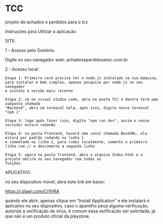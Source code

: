# TCC
projeto de achados e perdidos para o tcc

Instruções para Utilizar a aplicação

SITE:

1 - Acesso pelo Domínio:

Digite no seu navegador web:
achadoseperdidosetec.com.br

2 - Acesso local:

	Etapa 1: Primeiro você precisa ter o node.js instalado na sua máquina,
	para instalar é bem simples, apenas pesquise por node.js no seu navegador
	e instale a versão mais recente

	Etapa 2: vá no visual studio code, abra na pasta TCC e dentro terá uma subpasta chamada
	"Backend", abra um terminal nela, após isso, digite nesse terminal "npm i"

	Etapa 3: logo após fazer isso, digite "npm run dev", assim o nosso servidor estará rodando
	
	Etapa 4: na pasta Frontend, haverá uma const chamada BaseURL, ela estará por padrão rodando na linha 1
	e comentada na linha 2, para rodar localmente, comente a primeira linha com // e descomente a segunda linha

	Etapa 5: agora na pasta frontend, abra o arquivo Index.html e o projeto abrirá no seu navegador com todas as
	funções.

APLICATIVO:

no seu dispositivo móvel, abra este link em baixo:

https://i.diawi.com/CrfHRA

quando ele abrir, apenas clique em "Install Application" e ele instalará o aplicativo no seu dispositivo, caso o aparelho
peça alguma verificação, autorize a verificação de vírus, é comum essa verificação ser solicitada, já que não é um
produto oficial da playstore.


